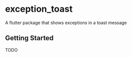 # exception_toast

A flutter package that shows exceptions in a toast message

## Getting Started

TODO
